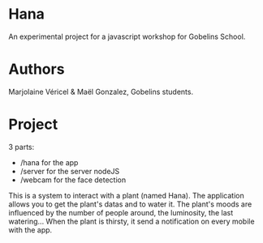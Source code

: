 Hana
====

An experimental project for a javascript workshop for Gobelins School. 


Authors
===

Marjolaine Véricel & Maël Gonzalez, Gobelins students.


Project
===

3 parts:
* /hana for the app
* /server for the server nodeJS
* /webcam for the face detection

This is a system to interact with a plant (named Hana). The application allows you to get the plant's datas and to water it. The plant's moods are influenced by the number of people around, the luminosity, the last watering... When the plant is thirsty, it send a notification on every mobile with the app.
